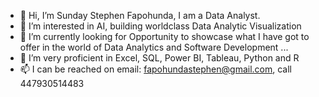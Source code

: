 - 👋 Hi, I’m Sunday Stephen Fapohunda, I am a Data Analyst.
- 👀 I’m interested in AI, building worldclass Data Analytic Visualization
- 🌱 I’m currently looking for Opportunity to showcase what I have got to offer in the world of Data Analytics and Software Development ...
- 💞️ I’m very proficient in Excel, SQL, Power BI, Tableau, Python and R
- 📫 I can be reached on email: fapohundastephen@gmail.com, call 447930514483

<!---
SundayFapohunda/SundayFapohunda is a ✨ special ✨ repository because its `README.md` (this file) appears on your GitHub profile.
You can click the Preview link to take a look at your changes.
--->
